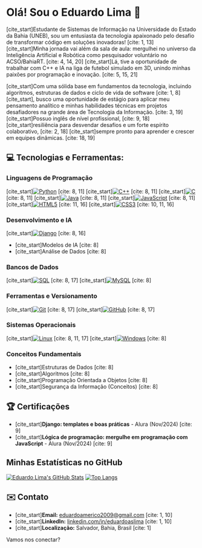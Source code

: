 # Olá! Sou o Eduardo Lima 👋

[cite_start]Estudante de Sistemas de Informação na Universidade do Estado da Bahia (UNEB), sou um entusiasta da tecnologia apaixonado pelo desafio de transformar código em soluções inovadoras! [cite: 1, 13] [cite_start]Minha jornada vai além da sala de aula: mergulhei no universo da Inteligência Artificial e Robótica como pesquisador voluntário no ACSO/BahiaRT. [cite: 4, 14, 20] [cite_start]Lá, tive a oportunidade de trabalhar com C++ e IA na liga de futebol simulado em 3D, unindo minhas paixões por programação e inovação. [cite: 5, 15, 21]

[cite_start]Com uma sólida base em fundamentos da tecnologia, incluindo algoritmos, estruturas de dados e ciclo de vida de software [cite: 1, 8][cite_start], busco uma oportunidade de estágio para aplicar meu pensamento analítico e minhas habilidades técnicas em projetos desafiadores na grande área de Tecnologia da Informação. [cite: 3, 19] [cite_start]Possuo inglês de nível profissional, [cite: 9, 18] [cite_start]resiliência para desvendar desafios e um forte espírito colaborativo, [cite: 2, 18] [cite_start]sempre pronto para aprender e crescer em equipes dinâmicas. [cite: 18, 19]

## 💻 Tecnologias e Ferramentas:

### Linguagens de Programação
[cite_start][![Python](https://img.shields.io/badge/Python-3776AB?style=for-the-badge&logo=python&logoColor=white)](https://www.python.org/) [cite: 8, 11]
[cite_start][![C++](https://img.shields.io/badge/C%2B%2B-00599C?style=for-the-badge&logo=c%2B%2B&logoColor=white)](https://isocpp.org/) [cite: 8, 11]
[cite_start][![C](https://img.shields.io/badge/C-00599C?style=for-the-badge&logo=c&logoColor=white)](https://www.iso.org/standard/74528.html) [cite: 8, 11]
[cite_start][![Java](https://img.shields.io/badge/Java-007396?style=for-the-badge&logo=java&logoColor=white)](https://www.java.com/) [cite: 8, 11]
[cite_start][![JavaScript](https://img.shields.io/badge/JavaScript-F7DF1E?style=for-the-badge&logo=javascript&logoColor=black)](https://developer.mozilla.org/en-US/docs/Web/JavaScript) [cite: 8, 11]
[cite_start][![HTML5](https://img.shields.io/badge/HTML5-E34F26?style=for-the-badge&logo=html5&logoColor=white)](https://developer.mozilla.org/en-US/docs/Web/HTML) [cite: 11, 16]
[cite_start][![CSS3](https://img.shields.io/badge/CSS3-1572B6?style=for-the-badge&logo=css3&logoColor=white)](https://developer.mozilla.org/en-US/docs/Web/CSS) [cite: 10, 11, 16]

### Desenvolvimento e IA
[cite_start][![Django](https://img.shields.io/badge/Django-092E20?style=for-the-badge&logo=django&logoColor=white)](https://www.djangoproject.com/) [cite: 8, 16]
* [cite_start]Modelos de IA [cite: 8]
* [cite_start]Análise de Dados [cite: 8]

### Bancos de Dados
[cite_start][![SQL](https://img.shields.io/badge/SQL-4479A1?style=for-the-badge&logo=postgresql&logoColor=white)](https://www.postgresql.org/) [cite: 8, 17]
[cite_start][![MySQL](https://img.shields.io/badge/MySQL-4479A1?style=for-the-badge&logo=mysql&logoColor=white)](https://www.mysql.com/) [cite: 8]

### Ferramentas e Versionamento
[cite_start][![Git](https://img.shields.io/badge/Git-F05032?style=for-the-badge&logo=git&logoColor=white)](https://git-scm.com/) [cite: 8, 17]
[cite_start][![GitHub](https://img.shields.io/badge/GitHub-181717?style=for-the-badge&logo=github&logoColor=white)](https://github.com/) [cite: 8, 17]

### Sistemas Operacionais
[cite_start][![Linux](https://img.shields.io/badge/Linux-FCC624?style=for-the-badge&logo=linux&logoColor=black)](https://www.linux.org/) [cite: 8, 11, 17]
[cite_start][![Windows](https://img.shields.io/badge/Windows-0078D4?style=for-the-badge&logo=windows&logoColor=white)](https://www.microsoft.com/windows/) [cite: 8]

### Conceitos Fundamentais
* [cite_start]Estruturas de Dados [cite: 8]
* [cite_start]Algoritmos [cite: 8]
* [cite_start]Programação Orientada a Objetos [cite: 8]
* [cite_start]Segurança da Informação (Conceitos) [cite: 8]

## 🏆 Certificações

* [cite_start]**Django: templates e boas práticas** - Alura (Nov/2024) [cite: 9]
* [cite_start]**Lógica de programação: mergulhe em programação com JavaScript** - Alura (Nov/2024) [cite: 9]

## Minhas Estatísticas no GitHub

[![Eduardo Lima's GitHub Stats](https://github-readme-stats.vercel.app/api?username=amrc-lima&show_icons=true&theme=dark)](https://github.com/anuraghazra/github-readme-stats)
[![Top Langs](https://github-readme-stats.vercel.app/api/top-langs/?username=amrc-lima&layout=compact&theme=dark)](https://github.com/anuraghazra/github-readme-stats)

## ✉️ Contato

* [cite_start]**Email:** [eduardoamerico2009@gmail.com](mailto:eduardoamerico2009@gmail.com) [cite: 1, 10]
* [cite_start]**LinkedIn:** [linkedin.com/in/eduardoaslima](https://www.linkedin.com/in/eduardoaslima) [cite: 1, 10]
* [cite_start]**Localização:** Salvador, Bahia, Brasil [cite: 1]

Vamos nos conectar?
